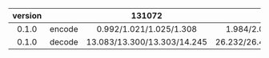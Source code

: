 | version |        |          131072             |             262144          |             524288          |               1048576           |             2097152             |            4194304              |          8388608         |
|:-------:|:------:|:---------------------------:|:---------------------------:|:---------------------------:|:-------------------------------:|:-------------------------------:|:-------------------------------:|:-------------------------------:|
|  0.1.0  | encode | 0.992/1.021/1.025/1.308     | 1.984/2.017/2.019/2.260     | 3.972/4.035/4.036/4.294     | 7.953/8.123/8.127/8.735         | 15.933/16.508/16.527/18.352     | 31.856/33.293/33.543/47.191     | 63.721/65.481/65.502/69.297.    |
|  0.1.0  | decode | 13.083/13.300/13.303/14.245 | 26.232/26.459/26.460/26.820 | 52.400/52.893/52.895/53.864 | 104.783/105.578/105.579/106.692 | 211.402/212.837/212.840/215.169 | 421.686/424.061/424.068/430.735 | 847.241/854.459/854.505/875.769 |
